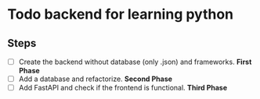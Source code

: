 # Todo backend for learning python

## Steps

* [ ] Create the backend without database (only .json) and frameworks.  **First Phase**
* [ ] Add a database and refactorize.  **Second Phase**
* [ ] Add FastAPI and check if the frontend is functional. **Third Phase**
